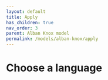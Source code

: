 ```yaml
---
layout: default
title: Apply
has_children: true
nav_order: 3
parent: Alban Knox model
permalink: /models/alban-knox/apply
---
```


# Choose a language
